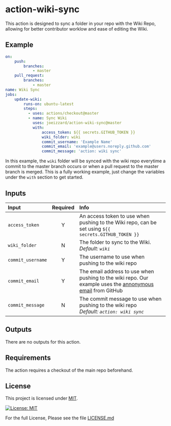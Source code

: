 # action-wiki-sync

This action is designed to sync a folder in your repo with the Wiki Repo, allowing for better contributor worklow and ease of editing the Wiki.

## Example

```yaml
on:
    push:
        branches:
            - master
    pull_request:
        branches:
            - master
name: Wiki Sync
jobs:
    update-wiki:
        runs-on: ubuntu-latest
        steps:
          - uses: actions/checkout@master
          - name: Sync Wiki
            uses: joeizzard/action-wiki-sync@master
            with:
                access_token: ${{ secrets.GITHUB_TOKEN }}
                wiki_folder: wiki
                commit_username: 'Example Name'
                commit_email: 'example@users.noreply.github.com'
                commit_message: 'action: wiki sync'
```
In this example, the `wiki` folder will be synced with the wiki repo everytime a commit to the master branch occurs or when a pull request to the master branch is merged. This is a fully working example, just change the variables under the `with` section to get started.

## Inputs

| Input | Required | Info |
| :----- | :-----: | :----- |
| `access_token` | Y | An access token to use when pushing to the Wiki repo, can be set using `${{ secrets.GITHUB_TOKEN }}` |
| `wiki_folder` | N | The folder to sync to the Wiki. <br/> <i>Default: `wiki`</i> |
| `commit_username` | Y | The username to use when pushing to the wiki repo |
| `commit_email` | Y | The email address to use when pushing to the wiki repo. Our example uses the [annonymous email](https://help.github.com/en/github/setting-up-and-managing-your-github-user-account/setting-your-commit-email-address) from GitHub |
| `commit_message` | N | The commit message to use when pushing to the wiki repo <br/><i>Default: `action: wiki sync` |

## Outputs 

There are no outputs for this action.

## Requirements

The action requires a checkout of the main repo beforehand.

## License

This project is licensed under [MIT](https://opensource.org/licenses/MIT). 

[![License: MIT](https://img.shields.io/badge/License-MIT-yellow.svg?style=for-the-badge)](https://opensource.org/licenses/MIT)

For the full License, Please see the file [LICENSE.md](LICENSE.md)
